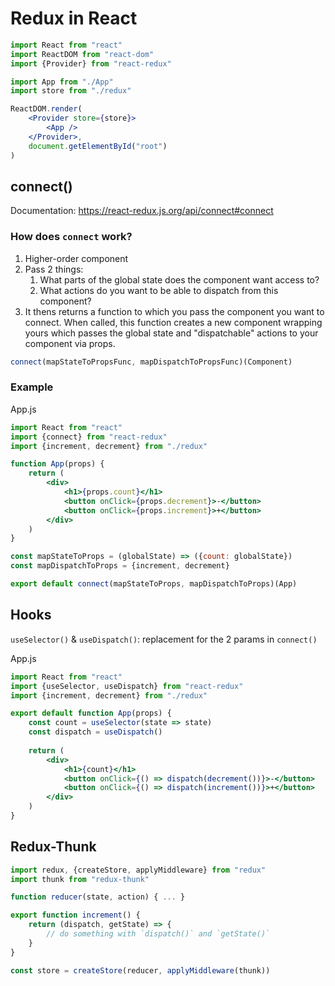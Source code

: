# Redux in React

```jsx
import React from "react"
import ReactDOM from "react-dom"
import {Provider} from "react-redux"

import App from "./App"
import store from "./redux"

ReactDOM.render(
    <Provider store={store}>
        <App />
    </Provider>,
    document.getElementById("root")
)
```

## connect()

Documentation: https://react-redux.js.org/api/connect#connect

### How does `connect` work?

1. Higher-order component
2. Pass 2 things:
    1. What parts of the global state does the component want access to?
    2. What actions do you want to be able to dispatch from this component?
3. It thens returns a function to which you pass the component you want to connect. When called, this function creates a new component wrapping yours which passes the global state and "dispatchable" actions to your component via props.

```js
connect(mapStateToPropsFunc, mapDispatchToPropsFunc)(Component)
```

### Example

App.js

```jsx
import React from "react"
import {connect} from "react-redux"
import {increment, decrement} from "./redux"

function App(props) {
    return (
        <div>
            <h1>{props.count}</h1>
            <button onClick={props.decrement}>-</button>
            <button onClick={props.increment}>+</button>
        </div>
    )
}

const mapStateToProps = (globalState) => ({count: globalState})
const mapDispatchToProps = {increment, decrement}

export default connect(mapStateToProps, mapDispatchToProps)(App)
```

## Hooks

`useSelector()` & `useDispatch()`: replacement for the 2 params in `connect()`

App.js

```jsx
import React from "react"
import {useSelector, useDispatch} from "react-redux"
import {increment, decrement} from "./redux"

export default function App(props) {
    const count = useSelector(state => state)
    const dispatch = useDispatch()
    
    return (
        <div>
            <h1>{count}</h1>
            <button onClick={() => dispatch(decrement())}>-</button>
            <button onClick={() => dispatch(increment())}>+</button>
        </div>
    )
}
```

## Redux-Thunk

```js
import redux, {createStore, applyMiddleware} from "redux"
import thunk from "redux-thunk"

function reducer(state, action) { ... }

export function increment() {
    return (dispatch, getState) => {
        // do something with `dispatch()` and `getState()`
    }
}

const store = createStore(reducer, applyMiddleware(thunk))
```